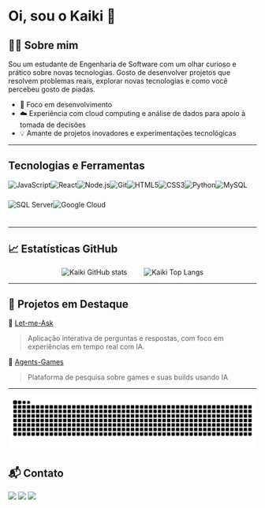 <h1>Oi, sou o Kaiki 👋</h1>

## 👨‍💻 Sobre mim

Sou um estudante de Engenharia de Software com um olhar curioso e prático sobre novas tecnologias. Gosto de desenvolver projetos que resolvem problemas reais, explorar novas tecnologias e como você percebeu gosto de piadas.

- 🎯 Foco em desenvolvimento
- ☁️ Experiência com cloud computing e análise de dados para apoio à tomada de decisões
- 💡 Amante de projetos inovadores e experimentações tecnológicas

---

## Tecnologias e Ferramentas

<div style="display: flex; flex-wrap: wrap;" align="left">
  <img src="https://cdn.jsdelivr.net/gh/devicons/devicon/icons/javascript/javascript-original.svg" height="40" alt="JavaScript"/>
  <img src="https://cdn.jsdelivr.net/gh/devicons/devicon/icons/react/react-original.svg" height="40" alt="React"/>
  <img src="https://cdn.jsdelivr.net/gh/devicons/devicon/icons/nodejs/nodejs-original.svg" height="40" alt="Node.js" />
  <img src="https://cdn.jsdelivr.net/gh/devicons/devicon/icons/git/git-original.svg" height="40" alt="Git"/>
  <img src="https://cdn.jsdelivr.net/gh/devicons/devicon/icons/html5/html5-original.svg" height="40" alt="HTML5"/>
  <img src="https://cdn.jsdelivr.net/gh/devicons/devicon/icons/css3/css3-original.svg" height="40" alt="CSS3"/>
  <img src="https://cdn.jsdelivr.net/gh/devicons/devicon/icons/python/python-original.svg" height="40" alt="Python"/>
  <img src="https://cdn.jsdelivr.net/gh/devicons/devicon/icons/mysql/mysql-original.svg" height="40" alt="MySQL"/>
  <img src="https://cdn.jsdelivr.net/gh/devicons/devicon/icons/microsoftsqlserver/microsoftsqlserver-plain.svg" height="40" alt="SQL Server"/>
  <img src="https://cdn.jsdelivr.net/gh/devicons/devicon/icons/googlecloud/googlecloud-original.svg" height="40" alt="Google Cloud"/>
</div>

---

## 📈 Estatísticas GitHub


<div align="center">
  <img src="https://github-readme-stats.vercel.app/api?username=Kaiki2004&show_icons=true&theme=radical&hide_rank=false" alt="Kaiki GitHub stats" style="margin-right: 30px;" />
  <img src="https://github-readme-stats.vercel.app/api/top-langs/?username=Kaiki2004&layout=compact&theme=radical" alt="Kaiki Top Langs" />
</div>

---
## 🚀 Projetos em Destaque

🔹 [Let-me-Ask](https://github.com/Kaiki2004/Let-me-Ask)  
> Aplicação interativa de perguntas e respostas, com foco em experiências em tempo real com IA.

🔹 [Agents-Games](https://github.com/Kaiki2004/Agents-Games)  
> Plataforma de pesquisa sobre games e suas builds usando IA

---
<div>

![Kaiki Snake](https://github.com/Kaiki2004/Kaiki2004/blob/output/github-contribution-grid-snake.svg)

</div>


## 📬 Contato

<div> 
  <a href="https://www.instagram.com/kaiki_20/" target="_blank"><img src="https://img.shields.io/badge/-Instagram-%23E4405F?style=for-the-badge&logo=instagram&logoColor=white" target="_blank"></a>
  <a href = "kaikiandrade64@gmail.com"><img src="https://img.shields.io/badge/-Gmail-%23333?style=for-the-badge&logo=gmail&logoColor=white" target="_blank"></a>
  <a href="www.linkedin.com/in/kaikiandradeensoftware/" target="_blank"><img src="https://img.shields.io/badge/-LinkedIn-%230077B5?style=for-the-badge&logo=linkedin&logoColor=white" target="_blank"></a> 

 
 
 
</div>

